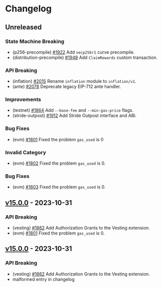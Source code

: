 <!--
Some comments at head of file...
-->
# Changelog

## Unreleased

### State Machine Breaking

- (p256-precompile) [#1922](https://github.com/qubetics/qubetics/pull/1922) Add `secp256r1` curve precompile.
- (distribution-precompile) [#1948](https://github.com/qubetics/qubetics/pull/1949) Add `ClaimRewards` custom transaction.

### API Breaking

- (inflation) [#2015](https://github.com/qubetics/qubetics/pull/2015) Rename `inflation` module to `inflation/v1`.
- (ante) [#2078](https://github.com/qubetics/qubetics/pull/2078) Deprecate legacy EIP-712 ante handler.

### Improvements

- (testnet) [\#1864](https://github.com/qubetics/qubetics/pull/1864) Add `--base-fee` and `--min-gas-price` flags.
- (stride-outpost) [#1912](https://github.com/qubetics/qubetics/pull/1912) Add Stride Outpost interface and ABi.

### Bug Fixes

- (evm) [#1801](https://github.com/qubetics/qubetics/pull/1801) Fixed the problem `gas_used` is 0

### Invalid Category

- (evm) [#1802](https://github.com/qubetics/qubetics/pull/1802) Fixed the problem `gas_used` is 0.

### Bug Fixes

- (evm) [#1803](https://github.com/qubetics/qubetics/pull/1803) Fixed the problem `gas_used` is 0.

## [v15.0.0](https://github.com/qubetics/qubetics/releases/tag/v15.0.0) - 2023-10-31

### API Breaking

- (vesting) [#1862](https://github.com/qubetics/qubetics/pull/1862) Add Authorization Grants to the Vesting extension.
- (evm) [#1801](https://github.com/qubetics/qubetics/pull/1801) Fixed the problem `gas_used` is 0.

## [v15.0.0](https://github.com/qubetics/qubetics/releases/tag/v15.0.0) - 2023-10-31

### API Breaking

- (vesting) [#1862](https://github.com/qubetics/qubetics/pull/1862) Add Authorization Grants to the Vesting extension.
- malformed entry in changelog
